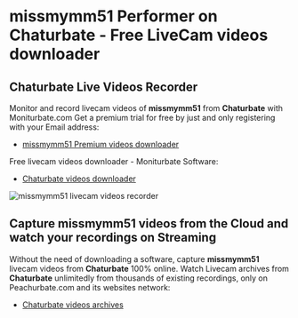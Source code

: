 # missmymm51 Performer on Chaturbate - Free LiveCam videos downloader

## Chaturbate Live Videos Recorder

Monitor and record livecam videos of **missmymm51** from **Chaturbate** with Moniturbate.com
Get a premium trial for free by just and only registering with your Email address:
* [missmymm51 Premium videos downloader](https://moniturbate.com/request-demo-licence-key.html)

Free livecam videos downloader - Moniturbate Software:
* [Chaturbate videos downloader](https://moniturbate.com/moniturbate-download-software.html)

![missmymm51 livecam videos recorder](https://peachurnet.com/templates/moniturbate-software.png)


## Capture missmymm51 videos from the Cloud and watch your recordings on Streaming

Without the need of downloading a software, capture **missmymm51** livecam videos from **Chaturbate** 100% online.
Watch Livecam archives from **Chaturbate** unlimitedly from thousands of existing recordings, only on Peachurbate.com and its websites network:
* [Chaturbate videos archives](https://peachurnet.com/)